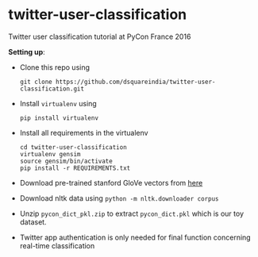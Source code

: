# twitter-user-classification
Twitter user classification tutorial at PyCon France 2016

__Setting up__:
- Clone this repo using

  `git clone https://github.com/dsquareindia/twitter-user-classification.git`
  
- Install `virtualenv` using

  `pip install virtualenv`
  
- Install all requirements in the virtualenv

  ```
  cd twitter-user-classification
  virtualenv gensim
  source gensim/bin/activate
  pip install -r REQUIREMENTS.txt
  ```
  
- Download pre-trained stanford GloVe vectors from [here](http://nlp.stanford.edu/data/glove.twitter.27B.zip)
- Download nltk data using
  `python -m nltk.downloader corpus`
- Unzip `pycon_dict_pkl.zip` to extract `pycon_dict.pkl` which is our toy dataset.
- Twitter app authentication is only needed for final function concerning real-time classification
